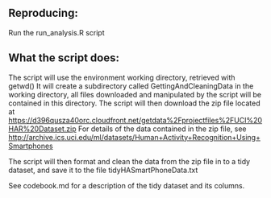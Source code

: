 Reproducing:
-----------

Run the run_analysis.R script

What the script does:
--------------------

The script will use the environment working directory, retrieved with getwd()
It will create a subdirectory called GettingAndCleaningData in the working directory, all files downloaded and manipulated by the script will be contained in this directory.
The script will then download the zip file located at https://d396qusza40orc.cloudfront.net/getdata%2Fprojectfiles%2FUCI%20HAR%20Dataset.zip
For details of the data contained in the zip file, see http://archive.ics.uci.edu/ml/datasets/Human+Activity+Recognition+Using+Smartphones 

The script will then format and clean the data from the zip file in to a tidy dataset, and save it to the file tidyHASmartPhoneData.txt

See codebook.md for a description of the tidy dataset and its columns.
